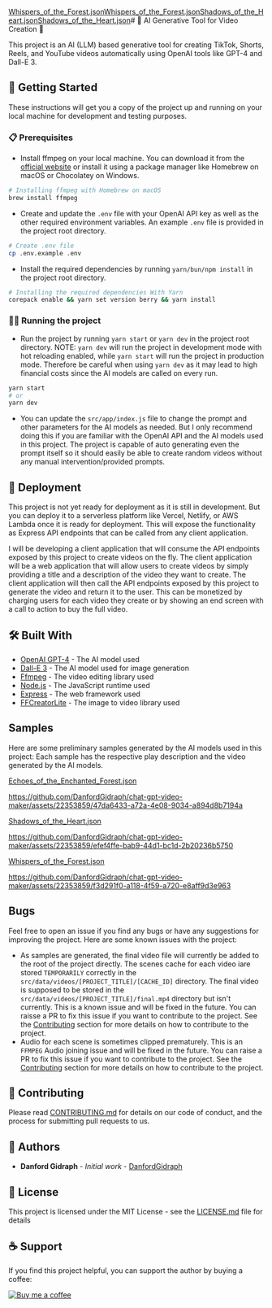 [Whispers_of_the_Forest.json](https://github.com/user-attachments/files/15759103/Whispers_of_the_Forest.json)[Whispers_of_the_Forest.json](https://github.com/user-attachments/files/15759100/Whispers_of_the_Forest.json)[Shadows_of_the_Heart.json](https://github.com/user-attachments/files/15759093/Shadows_of_the_Heart.json)[Shadows_of_the_Heart.json](https://github.com/user-attachments/files/15759086/Shadows_of_the_Heart.json)# 🎥 AI Generative Tool for Video Creation 🤖

This project is an AI (LLM) based generative tool for creating TikTok, Shorts, Reels, and YouTube videos automatically using OpenAI tools like GPT-4 and Dall-E 3.

## 🚀 Getting Started

These instructions will get you a copy of the project up and running on your local machine for development and testing purposes.

### 📋 Prerequisites

- Install ffmpeg on your local machine. You can download it from the [official website](https://ffmpeg.org/download.html) or install it using a package manager like Homebrew on macOS or Chocolatey on Windows.

```bash
# Installing ffmpeg with Homebrew on macOS
brew install ffmpeg
```

- Create and update the `.env` file with your OpenAI API key as well as the other required environment variables. An example `.env` file is provided in the project root directory.

```bash
# Create .env file
cp .env.example .env
```

- Install the required dependencies by running `yarn/bun/npm install` in the project root directory.

```bash
# Installing the required dependencies With Yarn
corepack enable && yarn set version berry && yarn install
```

### 🏃‍♂️ Running the project

- Run the project by running `yarn start` or `yarn dev` in the project root directory.
  NOTE: `yarn dev` will run the project in development mode with hot reloading enabled, while `yarn start` will run the project in production mode. Therefore be careful when using `yarn dev` as it may lead to high financial costs since the AI models are called on every run.

```bash
yarn start
# or
yarn dev
```

- You can update the `src/app/index.js` file to change the prompt and other parameters for the AI models as needed. But I only recommend doing this if you are familiar with the OpenAI API and the AI models used in this project. The project is capable of auto generating even the prompt itself so it should easily be able to create random videos without any manual intervention/provided prompts.

## 🚢 Deployment

This project is not yet ready for deployment as it is still in development. But you can deploy it to a serverless platform like Vercel, Netlify, or AWS Lambda once it is ready for deployment. This will expose the functionality as Express API endpoints that can be called from any client application.

I will be developing a client application that will consume the API endpoints exposed by this project to create videos on the fly. The client application will be a web application that will allow users to create videos by simply providing a title and a description of the video they want to create. The client application will then call the API endpoints exposed by this project to generate the video and return it to the user. This can be monetized by charging users for each video they create or by showing an end screen with a call to action to buy the full video.

## 🛠️ Built With

- [OpenAI GPT-4](https://openai.com/research/gpt-4) - The AI model used
- [Dall-E 3](https://openai.com/research/dall-e-3) - The AI model used for image generation
- [Ffmpeg](https://ffmpeg.org) - The video editing library used
- [Node.js](https://nodejs.org) - The JavaScript runtime used
- [Express](https://expressjs.com) - The web framework used
- [FFCreatorLite](https://tnfe.github.io/FFCreatorLite) - The image to video library used

## Samples

Here are some preliminary samples generated by the AI models used in this project: Each sample has the respective play description and the video generated by the AI models.

[Echoes_of_the_Enchanted_Forest.json](https://github.com/user-attachments/files/15759067/Echoes_of_the_Enchanted_Forest.json)


https://github.com/DanfordGidraph/chat-gpt-video-maker/assets/22353859/47da6433-a72a-4e08-9034-a894d8b7194a


[Shadows_of_the_Heart.json](https://github.com/user-attachments/files/15759097/Shadows_of_the_Heart.json)


https://github.com/DanfordGidraph/chat-gpt-video-maker/assets/22353859/efef4ffe-bab9-44d1-bc1d-2b20236b5750



[Whispers_of_the_Forest.json](https://github.com/user-attachments/files/15759109/Whispers_of_the_Forest.json)


https://github.com/DanfordGidraph/chat-gpt-video-maker/assets/22353859/f3d291f0-a118-4f59-a720-e8aff9d3e963



## Bugs

Feel free to open an issue if you find any bugs or have any suggestions for improving the project. Here are some known issues with the project:

- As samples are generated, the final video file will currently be added to the root of the project directly. The scenes cache for each video iare stored `TEMPORARILY` correctly in the `src/data/videos/[PROJECT_TITLE]/[CACHE_ID]` directory. The final video is supposed to be stored in the `src/data/videos/[PROJECT_TITLE]/final.mp4` directory but isn't currently. This is a known issue and will be fixed in the future. You can raisse a PR to fix this issue if you want to contribute to the project. See the [Contributing](#-contributing) section for more details on how to contribute to the project.
- Audio for each scene is sometimes clipped prematurely. This is an `FFMPEG` Audio joining issue and will be fixed in the future. You can raise a PR to fix this issue if you want to contribute to the project. See the [Contributing](#-contributing) section for more details on how to contribute to the project.

## 🤝 Contributing

Please read [CONTRIBUTING.md](https://https://github.com/DanfordGidraph/chat-gpt-video-maker/contributing.md) for details on our code of conduct, and the process for submitting pull requests to us.

## 👤 Authors

- **Danford Gidraph** - _Initial work_ - [DanfordGidraph](https://github.com/danfordgidraph)

## 📄 License

This project is licensed under the MIT License - see the [LICENSE.md](LICENSE.md) file for details

## ☕ Support

If you find this project helpful, you can support the author by buying a coffee:

[![Buy me a coffee](https://img.shields.io/badge/Buy%20me%20a%20coffee--yellow.svg?style=social&logo=buy-me-a-coffee)](https://www.buymeacoffee.com/gidraphdanford)
